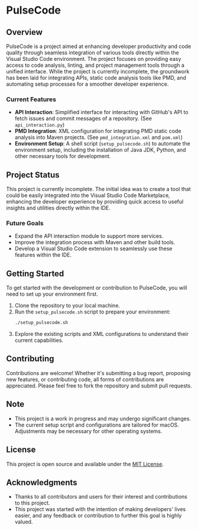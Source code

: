 
# PulseCode

## Overview
PulseCode is a project aimed at enhancing developer productivity and code quality through seamless integration of various tools directly within the Visual Studio Code environment. The project focuses on providing easy access to code analysis, linting, and project management tools through a unified interface. While the project is currently incomplete, the groundwork has been laid for integrating APIs, static code analysis tools like PMD, and automating setup processes for a smoother developer experience.

### Current Features
- **API Interaction**: Simplified interface for interacting with GitHub's API to fetch issues and commit messages of a repository. (See `api_interaction.py`)
- **PMD Integration**: XML configuration for integrating PMD static code analysis into Maven projects. (See `pmd_integration.xml` and `pom.xml`)
- **Environment Setup**: A shell script (`setup_pulsecode.sh`) to automate the environment setup, including the installation of Java JDK, Python, and other necessary tools for development.

## Project Status
This project is currently incomplete. The initial idea was to create a tool that could be easily integrated into the Visual Studio Code Marketplace, enhancing the developer experience by providing quick access to useful insights and utilities directly within the IDE.

### Future Goals
- Expand the API interaction module to support more services.
- Improve the integration process with Maven and other build tools.
- Develop a Visual Studio Code extension to seamlessly use these features within the IDE.

## Getting Started
To get started with the development or contribution to PulseCode, you will need to set up your environment first.

1. Clone the repository to your local machine.
2. Run the `setup_pulsecode.sh` script to prepare your environment:
   ```bash
   ./setup_pulsecode.sh
   ```
3. Explore the existing scripts and XML configurations to understand their current capabilities.

## Contributing
Contributions are welcome! Whether it's submitting a bug report, proposing new features, or contributing code, all forms of contributions are appreciated. Please feel free to fork the repository and submit pull requests.

## Note
- This project is a work in progress and may undergo significant changes.
- The current setup script and configurations are tailored for macOS. Adjustments may be necessary for other operating systems.

## License
This project is open source and available under the [MIT License](LICENSE.md).

## Acknowledgments
- Thanks to all contributors and users for their interest and contributions to this project.
- This project was started with the intention of making developers' lives easier, and any feedback or contribution to further this goal is highly valued.
